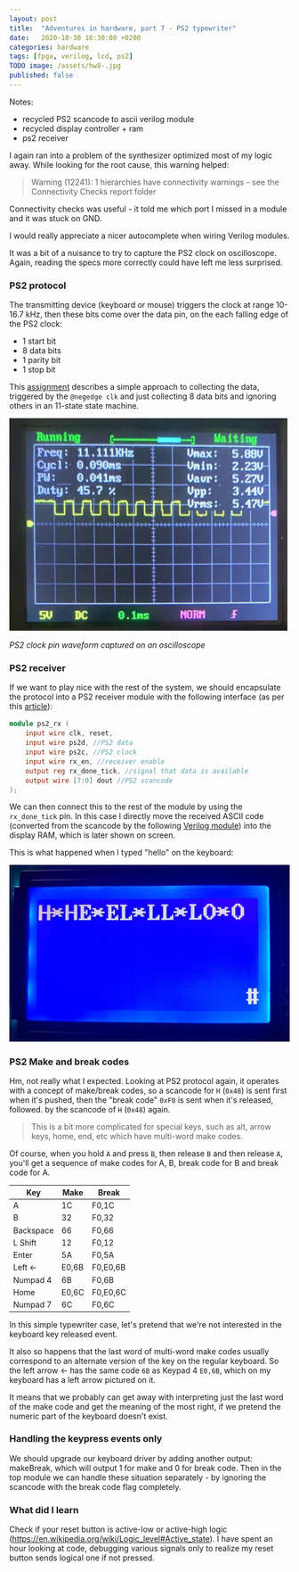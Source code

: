 ```yaml
---
layout: post
title:  "Adventures in hardware, part 7 - PS2 typewriter"
date:   2020-10-30 16:30:00 +0200
categories: hardware
tags: [fpga, verilog, lcd, ps2]
TODO image: /assets/hw8-.jpg
published: false
---
```


Notes:
- recycled PS2 scancode to ascii verilog module
- recycled display controller + ram 
- ps2 receiver

I again ran into a problem of the synthesizer optimized most of my logic away. While looking for the root cause, this warning helped:

> Warning (12241): 1 hierarchies have connectivity warnings - see the Connectivity Checks report folder

Connectivity checks was useful - it told me which port I missed in a module and it was stuck on GND.

I would really appreciate a nicer autocomplete when wiring Verilog modules.

It was a bit of a nuisance to try to capture the PS2 clock on oscilloscope. Again, reading the specs more correctly could have left me less surprised.

### PS2 protocol

The transmitting device (keyboard or mouse) triggers the clock at range 10-16.7 kHz, then these bits come over the data pin, on the each falling edge of the PS2 clock:
- 1 start bit
- 8 data bits
- 1 parity bit
- 1 stop bit

This [assignment](https://students.iitk.ac.in/eclub/assets/tutorials/keyboard.pdf) describes a simple approach to collecting the data, triggered by the `@negedge clk` and just collecting 8 data bits and ignoring others in an 11-state state machine.

![oscilloscope with PS2](/assets/hw8-scope-ps2.jpg)

_PS2 clock pin waveform captured on an oscilloscope_

### PS2 receiver

If we want to play nice with the rest of the system, we should encapsulate the protocol into a PS2 receiver module with the following interface (as per this [article](http://www.zaphinath.com/ps2-receiver-module-for-vhdl/)):

```verilog
module ps2_rx (
	input wire clk, reset,
	input wire ps2d, //PS2 data
	input wire ps2c, //PS2 clock
	input wire rx_en, //receiver enable
	output reg rx_done_tick, //signal that data is available
	output wire [7:0] dout //PS2 scancode
);
```

We can then connect this to the rest of the module by using the `rx_done_tick` pin. In this case I directly move the received ASCII code (converted from the scancode by the following [Verilog module](https://github.com/jborza/fpga-ps2-typewriter/blob/master/key2ascii.v)) into the display RAM, which is later shown on screen.

This is what happened when I typed "hello" on the keyboard:

![TODO](/assets/hw8-hello.jpg)

### PS2 Make and break codes

Hm, not really what I expected. Looking at PS2 protocol again, it operates with a concept of make/break codes, so a scancode for `H` (`0x48`) is sent first when it's pushed, then the "break code" `0xF0` is sent when it's released, followed. by the scancode of `H` (`0x48`) again. 

> This is a bit more complicated for special keys, such as alt, arrow keys, home, end, etc which have multi-word make codes.

Of course, when you hold `A` and press `B`, then release `B` and then release `A`, you'll get a sequence of make codes for A, B, break code for B and break code for A.

| Key      | Make  | Break    |
|----------|-------|----------|
| A        | 1C    | F0,1C    |
| B        | 32    | F0,32    |
| Backspace     | 66    | F0,66    |
| L Shift  | 12    | F0,12    |
| Enter    | 5A    | F0,5A    |
| Left ←     | E0,6B | F0,E0,6B |
| Numpad 4 | 6B    | F0,6B    |
| Home     | E0,6C | F0,E0,6C |
| Numpad 7 | 6C    | F0,6C    |


In this simple typewriter case, let's pretend that we're not interested in the keyboard key released event.

It also so happens that the last word of multi-word make codes usually correspond to an alternate version of the key on the regular keyboard. So the left arrow ← has the same code `6B` as Keypad 4 `E0,6B`, which on my keyboard has a left arrow pictured on it.

It means that we probably can get away with interpreting just the last word of the make code and get the meaning of the most right, if we pretend the numeric part of the keyboard doesn't exist.

### Handling the keypress events only

We should upgrade our keyboard driver by adding another output: makeBreak, which will output 1 for make and 0 for break code. Then in the top module we can handle these situation separately - by ignoring the scancode with the break code flag completely.

### What did I learn

Check if your reset button is active-low or active-high logic (https://en.wikipedia.org/wiki/Logic_level#Active_state).
I have spent an hour looking at code, debugging various signals only to realize my reset button sends logical one if not pressed.

